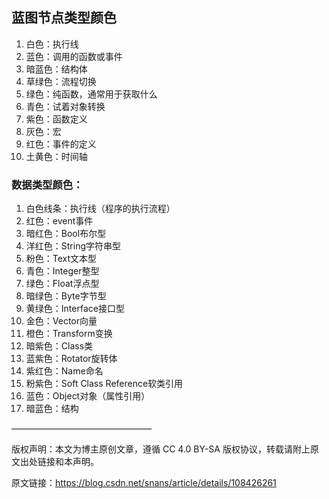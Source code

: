 ## 蓝图节点类型颜色

1. 白色：执行线
2. 蓝色：调用的函数或事件
3. 暗蓝色：结构体
4. 草绿色：流程切换
5. 绿色：纯函数，通常用于获取什么
6. 青色：试着对象转换
7. 紫色：函数定义
8. 灰色：宏
9. 红色：事件的定义
10. 土黄色：时间轴

### 数据类型颜色：

1. 白色线条：执行线（程序的执行流程）
2. 红色：event事件
3. 暗红色：Bool布尔型
4. 洋红色：String字符串型
5. 粉色：Text文本型
6. 青色：Integer整型
7. 绿色：Float浮点型
8. 暗绿色：Byte字节型
9. 黄绿色：Interface接口型
10. 金色：Vector向量
11. 橙色：Transform变换
12. 暗紫色：Class类
13. 蓝紫色：Rotator旋转体
14. 紫红色：Name命名
15. 粉紫色：Soft Class Reference软类引用
16. 蓝色：Object对象（属性引用）
17. 暗蓝色：结构

————————————————

版权声明：本文为博主原创文章，遵循 CC 4.0 BY-SA 版权协议，转载请附上原文出处链接和本声明。
                        
原文链接：https://blog.csdn.net/snans/article/details/108426261
